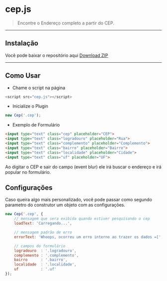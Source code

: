# cep.js

> Encontre o Endereço completo a partir do CEP.

----
## Instalação
Você pode baixar o repositório aqui [Download ZIP](https://github.com/modugno/cep.js/archive/master.zip)

----
## Como Usar
* Chame o script na página

``` javascript
<script src="cep.js"></script>
```

* Inicialize o Plugin

```javascript
new Cep('.cep');
```

* Exemplo de Formulário
```html
<input type="text" class="cep" placeholder="CEP">
<input type="text" class="logradouro" placeholder="Rua">
<input type="text" class="complemento" placeholder="Complemento">
<input type="text" class="bairro" placeholder="Bairro">
<input type="text" class="localidade" placeholder="Cidade">
<input type="text" class="uf" placeholder="UF">
```

Ao digitar o CEP e sair do campo (event blur) ele irá buscar o endereço e irá popular no formulário.
## Configurações
Caso queira algo mais personalizado, você pode passar como segundo parametro do construtor um objeto com as configurações.
```javascript
new Cep('.cep', {
	// mensagem que sera exibida quando estiver pesquisando o cep
	loadText: 'Carregando...',

	// mensagem padrão de erro
	errorText: 'Whoops, ocorreu um erro interno ao trazer os dados =[',

	// campos do formulário
	logradouro  : '.logradouro',
	complemento : '.complemento',
	bairro      : '.bairro',
	localidade  : '.localidade',
	uf          : '.uf'
});
```

